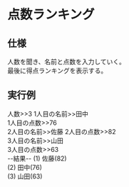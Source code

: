 # 点数ランキング

## 仕様
人数を聞き、名前と点数を入力していく。  
最後に得点ランキングを表示する。

## 実行例
人数>>3
1人目の名前>>田中  
1人目の点数>>76  
2人目の名前>>佐藤 
2人目の点数>>82  
3人目の名前>>山田  
3人目の点数>>63  
--結果--
(1) 佐藤(82)  
(2) 田中(76)  
(3) 山田(63)  
